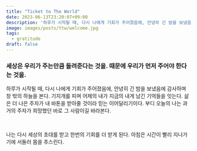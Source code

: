```yaml
---
title: "Ticket to The World"
date: 2023-06-13T23:20:07+09:00
description: '하루가 시작될 때, 다시 나에게 기회가 주어졌음에, 안녕히 긴 밤을 보냈음에 감사하며 창 밖의 하늘을 본다. 기지개를 피며 어제의 내가 지금의 내게 남긴 기억들을 잇는다. 삶은 더 나은 주자가 내 바톤을 받아줄 것이라 믿는 이어달리기이다.'
image: images/posts/ttw/welcome.jpg
tags:
  - gratitude
draft: false
---
```

### 세상은 우리가 주는만큼 돌려준다는 것을. 때문에 우리가 먼저 주어야 한다는 것을.
하루가 시작될 때, 다시 나에게 기회가 주어졌음에, 안녕히 긴 밤을 보냈음에 감사하며 창 밖의 하늘을 본다. 기지개를 피며 어제의 내가 지금의 내게 남긴 기억들을 잇는다. 삶은 더 나은 주자가 내 바톤을 받아줄 것이라 믿는 이어달리기이다. 부디 오늘의 나는 과거의 주자가 희망했던 바로 그 사람이길 바라본다.

<br/>

나는 다시 세상의 초대를 받고 한번의 기회를 더 받게 된다. 아침은 시간이 빨리 지나가기에 서둘러 몸을 추스린다.